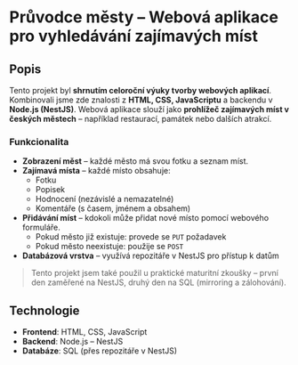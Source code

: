 # Průvodce městy – Webová aplikace pro vyhledávání zajímavých míst

## Popis

Tento projekt byl **shrnutím celoroční výuky tvorby webových aplikací**. Kombinovali jsme zde znalosti z **HTML, CSS, JavaScriptu** a backendu v **Node.js (NestJS)**. Webová aplikace slouží jako **prohlížeč zajímavých míst v českých městech** – například restaurací, památek nebo dalších atrakcí.

### Funkcionalita

- **Zobrazení měst** – každé město má svou fotku a seznam míst.
- **Zajímavá místa** – každé místo obsahuje:
  - Fotku
  - Popisek
  - Hodnocení (nezávislé a nemazatelné)
  - Komentáře (s časem, jménem a obsahem)
- **Přidávání míst** – kdokoli může přidat nové místo pomocí webového formuláře.
  - Pokud město již existuje: provede se `PUT` požadavek
  - Pokud město neexistuje: použije se `POST`
- **Databázová vrstva** – využívá repozitáře v NestJS pro přístup k datům

> Tento projekt jsem také použil u praktické maturitní zkoušky – první den zaměřené na NestJS, druhý den na SQL (mirroring a zálohování).

## Technologie

- **Frontend**: HTML, CSS, JavaScript
- **Backend**: Node.js – NestJS
- **Databáze**: SQL (přes repozitáře v NestJS)
